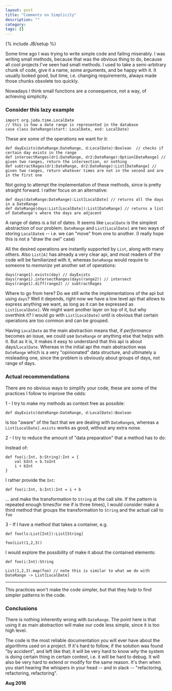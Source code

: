 ```yaml
---
layout: post
title: "Comments on Simplicity"
description: ""
category:
tags: []
---
```

{% include JB/setup %}

Some time ago I was trying to write simple code and failing miserably. I was writing small methods, because that was the obvious thing to do, because all cool projects I've seen had small methods. I used to take a semi-arbitrary chunk of code, give it a name, some arguments, and be happy with it. It usually looked good, but time, i.e. changing requirements, always made those chunks obsolete too quickly. 

Nowadays I think small functions are a consequence, not a way, of achieving simplicity.

### Consider this lazy example

~~~
import org.joda.time.LocalDate
// this is how a date range is represented in the database
case class DateRange(start: LocalDate, end: LocalDate)
~~~

These are some of the operations we want for it:

~~~
def dayExists(dateRange:DateRange, d:LocalDate):Boolean  // checks if certain day exists in the range
def intersectRanges(dr1:DateRange, dr2:DateRange):Option[DateRange] // given two ranges, return the intersection, or nothing
def subtractRages(dr1:DateRange, dr2:DateRange):List[DateRange] // given two ranges, return whatever times are not in the second and are in the first one

~~~

Not going to attempt the implementation of these methods, since is pretty straight forward. I rather focus on an alternative:

~~~
def days(dateRange:DateRange):List[LocalDate] // returns all the days in a DateRange
def dateRange(days:List[LocalDate]):List[DateRange] // returns a list of DateRange's where the days are adjacent

~~~

A range of dates is a list of dates. It seems like `LocalDate` is the simplest abstraction of our problem. `DateRange` and `List[LocalDate]` are two ways of storing `LocalDate`s -- i.e. we can "move" from one to another. (I really hope this is not a "draw the owl" case)

All the desired operations are instantly supported by `List`, along with many others. Also `List[A]` has already a very clear api, and most readers of the code will be familiarized with it, whereas `DateRange` would require to someone to *memorize* yet another set of operations:


~~~
days(range1).exists(day) // dayExists
days(range1).intersectRanges(days(range2)) // intersect
days(range1).diff(range2) // subtractRages
~~~


Where to go from here? Do we still write the implementations of the api but using `days`? Well it depends, right now we have a low level api that allows to express anything we want, as long as it can be expressed as `List[LocalDate]`. We might want another layer on top of it, but why overthink it? I would go with `List[LocalDate]` until is obvious that certain operations are too common and can be grouped.

Having `LocalDate` as the main abstraction means that, if _performance_ becomes an issue, we could use `DateRange` or anything else that helps with it. But as it is, it makes it easy to understand that this api is about days/`LocalDate`. Whereas in the initial api the main abstraction was `DateRange` which is a very "opinionated" data structure, and ultimately a misleading one, since the problem is obviously about groups of days, not range of days.

### Actual recommendations

There are no obvious ways to simplify your code, these are some of the practices I follow to improve the odds:

1 -  I try to make my methods as context free as possible:

~~~
def dayExists(dateRange:DateRange, d:LocalDate):Boolean  
~~~

Is too "aware" of the fact that we are dealing with `DateRange`s, whereas a `List[LocalDate].exists` works as good, without any extra noise.

2 - I try to reduce the amount of "data preparation" that a method has to do:

Instead of:

~~~
def foo(i:Int, b:String):Int = {
    val bInt = b.toInt
    i + bInt
}
~~~

I rather provide the `Int`:

~~~ 
def foo(i:Int, b:Int):Int = i + b
~~~

... and make the transformation to `String` at the call site. If the pattern is repeated enough times(for me if is three times), I would consider make a third method that groups the transformation to `String` and the actual call to `foo`

3 - If I have a method that takes a container, e.g.


~~~
def foo(ls:List[Int]):List[String]

foo(List(1,2,3)) 
~~~

I would explore the possibility of make it about the contained elements:

~~~
def foo(i:Int):String

List(1,2,3).map(foo) // note this is similar to what we do with DateRange -> List[LocalDate]
~~~

---
This practices won't make the code simpler, but that they *help* to find simpler patterns in the code.

### Conclusions

There is nothing inherently wrong with `DateRange`. The point here is that using it as main abstraction will make our code less simple, since it is too high level. 

The code is the most reliable documentation you will ever have about the algorithms used on a project. If it's hard to follow, if the solution was found "by accident", and left like that; it will be very hard to know _why_ the system is doing certain thing in certain context, i.e. it will be hard to debug. It will also be very hard to extend or modify for the same reason. It's then when you start hearing the whispers in your head -- and in slack -- "refactoring, refactoring, refactoring". 

**Aug 2016**

